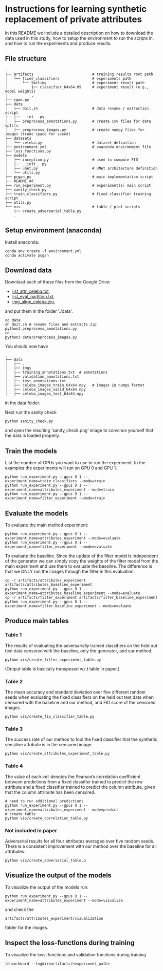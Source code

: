 # Instructions for learning synthetic replacement of private attributes
In this README we include a detailed description on how to download the data
used in this study, how to setup the environment to run the scripts in, and how
to run the experiments and produce results.

## File structure

    .
    ├── artifacts                           # training results root path
    │   └── fixed_classifiers               # experiments path
    │       └── Smiling                     # experiment result path
    │           ├── classifier_64x64.h5     # experiment result (e.g., model weights)
    │           .
    ├── cgan.py
    ├── data
    │   ├── doit.sh                         # data rename / extraction script
    │   ├── __ini__.py
    │   ├── preprocess_annotations.py       # create csv files for data splits
    │   ├── preprocess_images.py            # create numpy files for images (trade space for speed)
    ├── datasets
    │   └── celeba.py                       # dataset definition
    ├── environment.yml                     # anaconda environment file
    ├── loss_functions.py
    ├── models
    │   ├── inception.py                    # used to compute FID
    │   ├── __init__.py
    │   ├── unet.py                         # UNet architecture definition
    │   └── utils.py
    ├── pcgan.py                            # main implementation script
    ├── README.md      
    ├── run_experiment.py                   # experiment(s) main script
    ├── sanity_check.py
    ├── train_classifiers.py                # fixed classifier training script
    ├── utils.py
    └── vis                                 # table / plot scripts
        ├── create_adversarial_table.py
        .

## Setup environment (anaconda)
Install anaconda.

    conda env create -f environment.yml
    conda activate pcgan

## Download data
Download each of these files from the Google Drive:

- [list_attr_celeba.txt](https://drive.google.com/open?id=0B7EVK8r0v71pblRyaVFSWGxPY0U),
- [list_eval_partition.txt](https://drive.google.com/open?id=0B7EVK8r0v71pY0NSMzRuSXJEVkk),
- [img_align_celeba.zip](https://drive.google.com/open?id=0B7EVK8r0v71pZjFTYXZWM3FlRnM),

and put them in the folder './data'. 

    cd data
    sh doit.sh # rename files and extracts zip
    python3 preprocess_annotations.py
    cd ..
    python3 data/preprocess_images.py

You should now have

    .
    ├── data
    │   ├── .
    │   ├── imgs
    │   ├── training_annotations.txt  # annotations
    │   ├── validation_annotations.txt
    │   ├── test_annotations.txt
    │   ├── celeba_images_train_64x64.npy   # images in numpy format
    │   ├── celeba_images_valid_64x64.npy
    │   ├── celeba_images_test_64x64.npy

in the data folder. 

Next run the sanity check

    python sanity_check.py

and open the resulting 'sanity_check.png' image to convince yourself that the
data is loaded properly.


## Train the models
List the number of GPUs you want to use to run the experiment. In the examples
the experiments will run on GPU 0 and GPU 1.

    python run_experiment.py --gpus 0 1 --experiment_name=train_classifiers --mode=train
    python run_experiment.py --gpus 0 1 --experiment_name=attributes_experiment --mode=train
    python run_experiment.py --gpus 0 1 --experiment_name=filter_experiment --mode=train

## Evaluate the models
To evaluate the main method experiment:

    python run_experiment.py --gpus 0 1 --experiment_name=attributes_experiment --mode=evaluate
    python run_experiment.py --gpus 0 1 --experiment_name=filter_experiment --mode=evaluate

To evaluate the baseline. Since the update of the filter model is independent
of the generator we can simply copy the weights of the filter model from the
main experiment and use them to evaluate the baseline. The difference is
that we ONLY run the images through the filter in this evaluation.

    cp -r artifacts/attributes_experiment artifacts/attributes_baseline_experiment
    python run_experiment.py --gpus 0 1 --experiment_name=attributes_baseline_experiment --mode=evaluate
    cp -r artifacts/filter_experiment artifacts/filter_baseline_experiment
    python run_experiment.py --gpus 0 1 --experiment_name=filter_baseline_experiment --mode=evaluate

## Produce main tables

### Table 1
The results of evaluating the adversarially trained classifiers on the held out
test data censored with the baseline, only the generator, and our method.

    python vis/create_filter_experiment_table.py

(Output table is basically transposed w.r.t table in paper.)

### Table 2
The mean accuracy and standard deviation over five different random seeds when
evaluating the fixed classifiers on the held out test data when censored with
the baseline and our method, and FID score of the censored images.

    python vis/create_fix_classifier_table.py

### Table 3
The success rate of our method to fool the fixed classifier that the synthetic
sensitive attribute is in the censored image.

    python vis/create_attributes_experiment_table.py

### Table 4
The value of each cell denotes the Pearson’s correlation coefficient between
predictions from a fixed classifier trained to predict the row attribute and a
fixed classifier trained to predict the column attribute, given that the column
attribute has been censored.

    # need to run additional predictions
    python run_experiment.py --gpus 0 1 --experiment_name=attributes_experiment --mode=predict
    # create table
    python vis/create_correlation_table.py

### Not included in paper
Adversarial results for all four attributes averaged over five random
seeds. There is a consistent improvement with our method over the baseline for
all attributes.

    python vis/create_adversarial_table.p

## Visualize the output of the models
To visualize the output of the models run:

    python run_experiment.py --gpus 0 1 --experiment_name=attributes_experiment --mode=visualize

and check the 

    artifacts/attributes_experiment/visualization

folder for the images.


## Inspect the loss-functions during training
To visualize the loss-functions and validation functions during training

    tensorboard --logdir=artifacts/<experiment_path>

